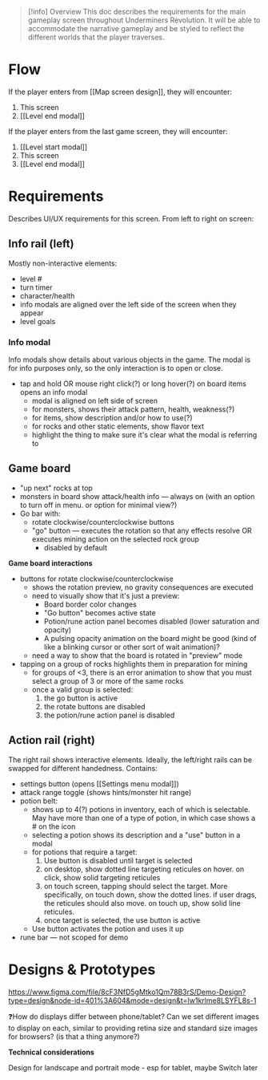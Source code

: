 >[!info] Overview
> This doc describes the requirements for the main gameplay screen throughout Underminers Revolution. It will be able to accommodate the narrative gameplay and be styled to reflect the different worlds that the player traverses.

# Flow
If the player enters from [[Map screen design]], they will encounter: 
1. This screen
2. [[Level end modal]]

If the player enters from the last game screen, they will encounter:
1. [[Level start modal]]
2. This screen
3. [[Level end modal]]

# Requirements

Describes UI/UX requirements for this screen.
From left to right on screen:
## Info rail (left)
Mostly non-interactive elements:
- level #
- turn timer
- character/health
- info modals are aligned over the left side of the screen when they appear
- level goals
### Info modal
Info modals show details about various objects in the game. The modal is for info purposes only, so the only interaction is to open or close.
- tap and hold OR mouse right click(?) or long hover(?) on board items opens an info modal
	- modal is aligned on left side of screen
    - for monsters, shows their attack pattern, health, weakness(?)
    - for items, show description and/or how to use(?)
    - for rocks and other static elements, show flavor text
    - highlight the thing to make sure it's clear what the modal is referring to

## Game board
- "up next" rocks at top
- monsters in board show attack/health info — always on (with an option to turn off in menu. or option for minimal view?)
- Go bar with:
	- rotate clockwise/counterclockwise buttons
	- "go" button — executes the rotation so that any effects resolve OR executes mining action on the selected rock group
		- disabled by default

**Game board interactions**
- buttons for rotate clockwise/counterclockwise
	- shows the rotation preview, no gravity consequences are executed
	- need to visually show that it's just a preview:
		- Board border color changes
		- "Go button" becomes active state
		- Potion/rune action panel becomes disabled (lower saturation and opacity)
		- A pulsing opacity animation on the board might be good (kind of like a blinking cursor or other sort of wait animation)?
	- need a way to show that the board is rotated in "preview" mode
- tapping on a group of rocks highlights them in preparation for mining
	- for groups of <3, there is an error animation to show that you must select a group of 3 or more of the same rocks
	- once a valid group is selected:
		1. the go button is active
		2. the rotate buttons are disabled
		3. the potion/rune action panel is disabled

## Action rail (right)
The right rail shows interactive elements. Ideally, the left/right rails can be swapped for different handedness.
Contains:
- settings button (opens [[Settings menu modal]])
- attack range toggle (shows hints/monster hit range)
- potion belt:
    - shows up to 4(?) potions in inventory, each of which is selectable. May have more than one of a type of potion, in which case shows a # on the icon
    - selecting a potion shows its description and a "use" button in a modal
    - for potions that require a target:
	    1. Use button is disabled until target is selected
	    2. on desktop, show dotted line targeting reticules on hover. on click, show solid targeting reticules
	    3. on touch screen, tapping should select the target. More specifically, on touch down, show the dotted lines. if user drags, the reticules should also move. on touch up, show solid line reticules.
	    4. once target is selected, the use button is active
    - Use button activates the potion and uses it up
- rune bar — not scoped for demo

# Designs & Prototypes
https://www.figma.com/file/8cF3NfD5gMtko1Qm78B3rS/Demo-Design?type=design&node-id=401%3A604&mode=design&t=Iw1krlme8LSYFL8s-1


❓How do displays differ between phone/tablet? Can we set different images to display on each, similar to providing retina size and standard size images for browsers? (is that a thing anymore?)

**Technical considerations**

Design for landscape and portrait mode - esp for tablet, maybe Switch later